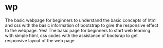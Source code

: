 # wp
The basic webpage for beginners to understand the basic concepts of html and css with the basic information of bootstrap to give the responsive effect to the webpage.
Yes! The basic page for beginners to start web learning with simple html, css codes with the assistance of bootsrap to get responsive layout of the web page

